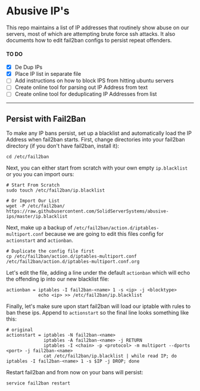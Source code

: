 # Abusive IP's

This repo maintains a list of IP addresses that routinely show abuse on our servers, most of which are attempting brute force ssh attacks. It also documents how to edit fail2ban configs to persist repeat offenders.



#### TO DO

- [x] De Dup IPs
- [x] Place IP list in separate file
- [ ] Add instructions on how to block IPS from hitting ubuntu servers
- [ ] Create online tool for parsing out IP Address from text
- [ ] Create online tool for deduplicating IP Addresses from list

---


## Persist with Fail2Ban

To make any IP bans persist, set up a blacklist and automatically load the IP Address when fail2ban starts. First, change directories into your fail2ban directory (if you don't have fail2ban, install it):

    cd /etc/fail2ban
        
Next, you can either start from scratch with your own empty `ip.blacklist` or you you can import ours:


    # Start From Scratch
    sudo touch /etc/fail2ban/ip.blacklist

    # Or Import Our List
    wget -P /etc/fail2ban/ https://raw.githubusercontent.com/SolidServerSystems/abusive-ips/master/ip.blacklist 

Next, make up a backup of `/etc/fail2ban/action.d/iptables-multiport.conf` because we are going to edit this files config for `actionstart` and `actionban`.

    # Duplicate the config file first
    cp /etc/fail2ban/action.d/iptables-multiport.conf /etc/fail2ban/action.d/iptables-multiport.conf.org


Let's edit the file, adding a line under the default `actionban` which will echo  the offending ip into our new blacklist file:

    actionban = iptables -I fail2ban-<name> 1 -s <ip> -j <blocktype>
                echo <ip> >> /etc/fail2ban/ip.blacklist
    
Finally, let's make sure upon start fail2ban will load our iptable with rules to ban these ips. Append to `actionstart` so the final line looks something like this:

    # original 
    actionstart = iptables -N fail2ban-<name>
                  iptables -A fail2ban-<name> -j RETURN
                  iptables -I <chain> -p <protocol> -m multiport --dports <port> -j fail2ban-<name>
                  cat /etc/fail2ban/ip.blacklist | while read IP; do iptables -I fail2ban-<name> 1 -s $IP -j DROP; done


Restart fail2ban and from now on your bans will persist:

    service fail2ban restart

